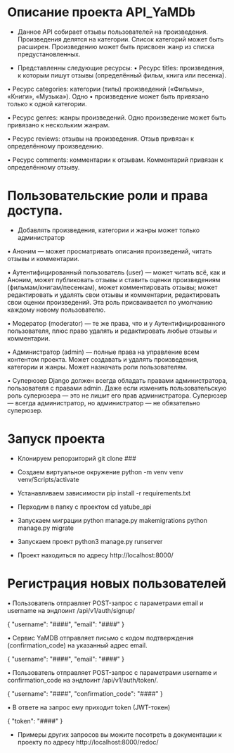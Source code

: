 # Описание проекта API_YaMDb

 - Данное API собирает отзывы пользователей на произведения. Произведения делятся на категории. Список категорий может быть расширен. Произведению может быть присвоен жанр из списка предустановленных.

 - Представленны следующие ресурсы:
• Ресурс titles: произведения, к которым пишут отзывы (определённый фильм, книга или песенка).

• Ресурс categories: категории (типы) произведений («Фильмы», «Книги», «Музыка»). Одно • произведение может быть привязано только к одной категории.

• Ресурс genres: жанры произведений. Одно произведение может быть привязано к нескольким жанрам.

• Ресурс reviews: отзывы на произведения. Отзыв привязан к определённому произведению.

• Ресурс comments: комментарии к отзывам. Комментарий привязан к определённому отзыву.

# Пользовательские роли и права доступа.
- Добавлять произведения, категории и жанры может только администратор

• Аноним — может просматривать описания произведений, читать отзывы и комментарии.

• Аутентифицированный пользователь (user) — может читать всё, как и Аноним, может публиковать отзывы и ставить оценки произведениям (фильмам/книгам/песенкам), может комментировать отзывы; может редактировать и удалять свои отзывы и комментарии, редактировать свои оценки произведений. Эта роль присваивается по умолчанию каждому новому пользователю.

• Модератор (moderator) — те же права, что и у Аутентифицированного пользователя, плюс право удалять и редактировать любые отзывы и комментарии.

• Администратор (admin) — полные права на управление всем контентом проекта. Может создавать и удалять произведения, категории и жанры. Может назначать роли пользователям.

• Суперюзер Django должен всегда обладать правами администратора, пользователя с правами admin. Даже если изменить пользовательскую роль суперюзера — это не лишит его прав администратора. Суперюзер — всегда администратор, но администратор — не обязательно суперюзер.

# Запуск проекта

- Клонируем репорзиторий
git clone ###

- Создаем виртуальное окружение
python -m venv venv 
venv/Scripts/activate

- Устанавливаем зависимости
pip install -r requirements.txt

- Перходим в папку с проектом
cd yatube_api

- Запускаем миграции
python manage.py makemigrations
python manage.py migrate

- Запускаем проект
python3 manage.py runserver

- Проект находиться по адресу http://localhost:8000/

# Регистрация новых пользователей

• Пользователь отправляет POST-запрос с параметрами email и username на эндпоинт /api/v1/auth/signup/

{
    "username": "####",
    "email": "####"
}

• Сервис YaMDB отправляет письмо с кодом подтверждения (confirmation_code) на указанный адрес email.

{
    "username": "####",
    "email": "####"
}

• Пользователь отправляет POST-запрос с параметрами username и confirmation_code на эндпоинт /api/v1/auth/token/.

{
    "username": "####",
    "confirmation_code": "####"
}

• В ответе на запрос ему приходит token (JWT-токен)

{
    "token": "####"
}

- Примеры других запросов вы можите посотреть в документации к проекту по адресу
http://localhost:8000/redoc/
